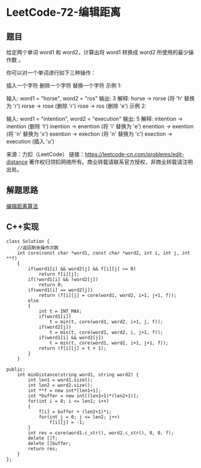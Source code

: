 # LeetCode-72-编辑距离

## 题目
给定两个单词 word1 和 word2，计算出将 word1 转换成 word2 所使用的最少操作数 。

你可以对一个单词进行如下三种操作：

插入一个字符
删除一个字符
替换一个字符
示例 1:

输入: word1 = "horse", word2 = "ros"
输出: 3
解释: 
horse -> rorse (将 'h' 替换为 'r')
rorse -> rose (删除 'r')
rose -> ros (删除 'e')
示例 2:

输入: word1 = "intention", word2 = "execution"
输出: 5
解释: 
intention -> inention (删除 't')
inention -> enention (将 'i' 替换为 'e')
enention -> exention (将 'n' 替换为 'x')
exention -> exection (将 'n' 替换为 'c')
exection -> execution (插入 'u')

来源：力扣（LeetCode）
链接：https://leetcode-cn.com/problems/edit-distance
著作权归领扣网络所有。商业转载请联系官方授权，非商业转载请注明出处。

## 解题思路
[编辑距离算法]()

## C++实现
```
class Solution {
	//返回剩余操作次数
	int core(const char *word1, const char *word2, int i, int j, int **f)
	{
        if(word1[i] && word2[j] && f[i][j] >= 0)
        	return f[i][j];
        if(!word1[i] && !word2[j])
        	return 0;
		if(word1[i] == word2[j])
			return (f[i][j] = core(word1, word2, i+1, j+1, f));
		else
		{
			int t = INT_MAX;
			if(word1[i])
				t = min(t, core(word1, word2, i+1, j, f));
			if(word2[j])
				t = min(t, core(word1, word2, i, j+1, f));
			if(word1[i] && word2[j])
				t = min(t, core(word1, word2, i+1, j+1, f));
			return (f[i][j] = t + 1);
		}
	}

public:
    int minDistance(string word1, string word2) {
        int len1 = word1.size();
        int len2 = word2.size();
        int **f = new int*[len1+1];
        int *buffer = new int[(len1+1)*(len2+1)];
        for(int i = 0; i <= len1; i++)
        {
            f[i] = buffer + (len2+1)*i;
            for(int j = 0; j <= len2; j++)
                f[i][j] = -1;
        }
        int res = core(word1.c_str(), word2.c_str(), 0, 0, f);
        delete []f;
        delete []buffer;
        return res;
    }
};
```